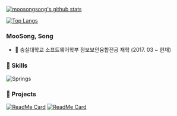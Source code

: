 [![moosongsong's github stats](https://github-readme-stats.vercel.app/api?username=moosongsong)](https://github.com/moosongsong)

[![Top Langs](https://github-readme-stats.vercel.app/api/top-langs/?username=moosongsong)](https://github.com/moosongsong)

### MooSong, Song
- :school: 숭실대학교 소프트웨어학부 정보보안융합전공 재학 (2017. 03 ~ 현재)

### 🔭 Skills
![Spring](https://img.shields.io/badge/Spring-6db33f)s

### 🌱 Projects
[![ReadMe Card](https://github-readme-stats.vercel.app/api/pin/?username=moosongsong&repo=WEB_Project_ForeignLove)](https://github.com/moosongsong/WEB_Project_ForeignLove)
[![ReadMe Card](https://github-readme-stats.vercel.app/api/pin/?username=moosongsong&repo=FTP_SERVER_in_C_LINUX)](https://github.com/moosongsong/FTP_SERVER_in_C_LINUX)

<!--
- 👯 I’m looking to collaborate on ...
- 🤔 I’m looking for help with ...
- 💬 Ask me about ...
- 📫 How to reach me: ...
- 😄 Pronouns: ...
- ⚡ Fun fact: ...
-->
